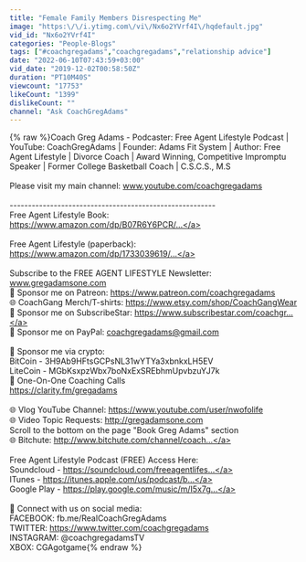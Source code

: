 ```yaml
---
title: "Female Family Members Disrespecting Me"
image: "https:\/\/i.ytimg.com\/vi\/Nx6o2YVrf4I\/hqdefault.jpg"
vid_id: "Nx6o2YVrf4I"
categories: "People-Blogs"
tags: ["#coachgregadams","coachgregadams","relationship advice"]
date: "2022-06-10T07:43:59+03:00"
vid_date: "2019-12-02T00:58:50Z"
duration: "PT10M40S"
viewcount: "17753"
likeCount: "1399"
dislikeCount: ""
channel: "Ask CoachGregAdams"
---
```

{% raw %}Coach Greg Adams - Podcaster: Free Agent Lifestyle Podcast | YouTube: CoachGregAdams | Founder: Adams Fit System | Author: Free Agent Lifestyle | Divorce Coach | Award Winning, Competitive Impromptu Speaker | Former College Basketball Coach | C.S.C.S., M.S <br /><br />Please visit my main channel: www.youtube.com/coachgregadams<br /><br />--------------------------------------------------------<br />Free Agent Lifestyle Book:<br /><a rel="nofollow" target="blank" href="https://www.amazon.com/dp/B07R6Y6PCR/...">https://www.amazon.com/dp/B07R6Y6PCR/...</a><br /><br />Free Agent Lifestyle (paperback): <a rel="nofollow" target="blank" href="https://www.amazon.com/dp/1733039619/...">https://www.amazon.com/dp/1733039619/...</a><br /><br />Subscribe to the FREE AGENT LIFESTYLE Newsletter: www.gregadamsone.com<br />📲 Sponsor me on Patreon: <a rel="nofollow" target="blank" href="https://www.patreon.com/coachgregadams">https://www.patreon.com/coachgregadams</a><br />🌐 CoachGang Merch/T-shirts: <a rel="nofollow" target="blank" href="https://www.etsy.com/shop/CoachGangWear">https://www.etsy.com/shop/CoachGangWear</a><br />📲 Sponsor me on SubscribeStar: <a rel="nofollow" target="blank" href="https://www.subscribestar.com/coachgr...">https://www.subscribestar.com/coachgr...</a><br />📲 Sponsor me on PayPal: coachgregadams@gmail.com<br /><br />📲 Sponsor me via crypto:<br />BitCoin - 3H9Ab9HFtsGCPsNL31wYTYa3xbnkxLH5EV<br />LiteCoin - MGbKsxpzWbx7boNxExSREbhmUpvbzuYJ7k<br />📲 One-On-One Coaching Calls<br /><a rel="nofollow" target="blank" href="https://clarity.fm/gregadams">https://clarity.fm/gregadams</a><br /><br />🌐 Vlog YouTube Channel: <a rel="nofollow" target="blank" href="https://www.youtube.com/user/nwofolife">https://www.youtube.com/user/nwofolife</a><br />🌐 Video Topic Requests: <a rel="nofollow" target="blank" href="http://gregadamsone.com">http://gregadamsone.com</a><br />Scroll to the bottom on the page &quot;Book Greg Adams&quot; section<br />🌐 Bitchute: <a rel="nofollow" target="blank" href="http://www.bitchute.com/channel/coach...">http://www.bitchute.com/channel/coach...</a><br /><br />Free Agent Lifestyle Podcast (FREE) Access Here:<br />Soundcloud - <a rel="nofollow" target="blank" href="https://soundcloud.com/freeagentlifes...">https://soundcloud.com/freeagentlifes...</a><br />ITunes - <a rel="nofollow" target="blank" href="https://itunes.apple.com/us/podcast/b...">https://itunes.apple.com/us/podcast/b...</a><br />Google Play - <a rel="nofollow" target="blank" href="https://play.google.com/music/m/I5x7g...">https://play.google.com/music/m/I5x7g...</a><br /><br />💬 Connect with us on social media: <br />FACEBOOK: fb.me/RealCoachGregAdams<br />TWITTER: <a rel="nofollow" target="blank" href="https://www.twitter.com/coachgregadams">https://www.twitter.com/coachgregadams</a><br />INSTAGRAM:  @coachgregadamsTV<br />XBOX: CGAgotgame{% endraw %}
